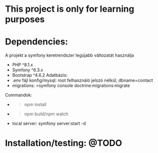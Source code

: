 # This project is only for learning purposes
# Dependencies:
A projekt a symfony keretrendszer legújabb változatát használja
- PHP ^8.1.x
- Symfony ^6.3.x
- Bootstrap ^4.6.2
Adatbázis:
- .env fájl konfig/mysql: root felhasználó jelszó nélkül, dbname=contact
- migrations: >symfony console doctrine:migrations:migrate

Commandok:
- >npm install
- >npm build/npm watch
- local server: symfony server:start -d

# Installation/testing: @TODO